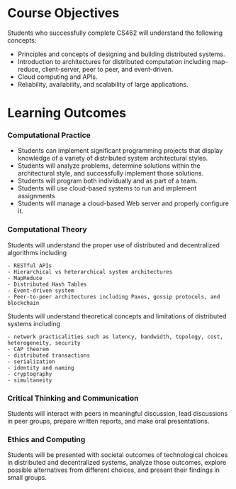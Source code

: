 

# Course Objectives

Students who successfully complete CS462 will understand the following concepts:

- Principles and concepts of designing and building distributed systems.
- Introduction to architectures for distributed computation including map-reduce, client-server, peer to peer, and event-driven.
- Cloud computing and APIs.
- Reliability, availability, and scalability of large applications.


# Learning Outcomes

### Computational Practice

- Students can implement significant programming projects that display knowledge of a variety of distributed system architectural styles.
- Students will analyze problems, determine solutions within the architectural style, and successfully implement those solutions.
- Students will program both individually and as part of a team.
- Students will use cloud-based systems to run and implement assignments
- Students will manage a cloud-based Web server and properly configure it.

### Computational Theory

Students will understand the proper use of distributed and decentralized algorithms including

    - RESTful APIs
    - Hierarchical vs heterarchical system architectures
	- MapReduce
	- Distributed Hash Tables
	- Event-driven system
	- Peer-to-peer architectures including Paxos, gossip protocols, and blockchain

Students will understand theoretical concepts and limitations of distributed systems including

    - network practicalities such as latency, bandwidth, topology, cost, heterogeneity, security
    - CAP theorem
	- distributed transactions
	- serialization
	- identity and naming
	- cryptography
	- simultaneity

### Critical Thinking and Communication

Students will interact with peers in meaningful discussion, lead discussions in peer groups, prepare written reports, and make oral presentations.  
	
### Ethics and Computing

Students will be presented with societal outcomes of technological choices in distributed and decentralized systems, analyze those outcomes, explore possible alternatives from different choices, and present their findings in small groups. 
